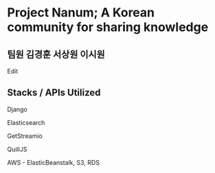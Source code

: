 # Project Nanum; A Korean community for sharing knowledge

## 팀원 김경훈 서상원 이시원

Edit

## Stacks / APIs Utilized

Django 

Elasticsearch

GetStreamio

QuillJS

AWS - ElasticBeanstalk, S3, RDS
